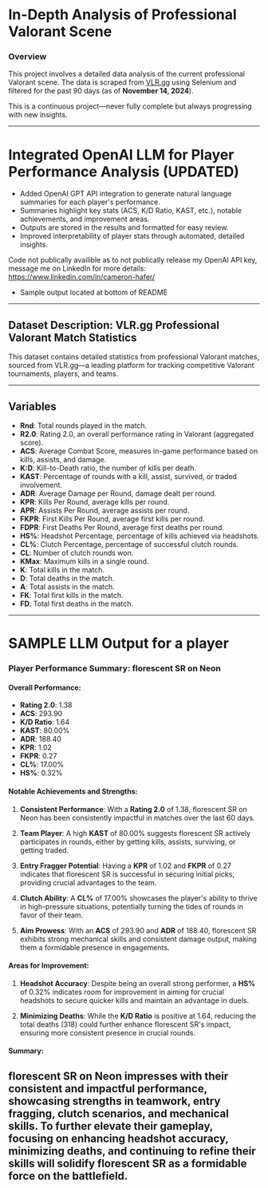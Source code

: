 # In-Depth Analysis of Professional Valorant Scene

### Overview
This project involves a detailed data analysis of the current professional Valorant scene. The data is scraped from [VLR.gg](https://vlr.gg) using Selenium and filtered for the past 90 days (as of **November 14, 2024**).  

This is a continuous project—never fully complete but always progressing with new insights.

---

# Integrated OpenAI LLM for Player Performance Analysis (UPDATED)

- Added OpenAI GPT API integration to generate natural language summaries for each player's performance.
- Summaries highlight key stats (ACS, K/D Ratio, KAST, etc.), notable achievements, and improvement areas.
- Outputs are stored in the results and formatted for easy review.
- Improved interpretability of player stats through automated, detailed insights.

Code not publically availible as to not publically release my OpenAI API key, message me on LinkedIn for more details: https://www.linkedin.com/in/cameron-hafer/
- Sample output located at bottom of README

---

## Dataset Description: VLR.gg Professional Valorant Match Statistics
This dataset contains detailed statistics from professional Valorant matches, sourced from VLR.gg—a leading platform for tracking competitive Valorant tournaments, players, and teams.

---

## Variables

- **Rnd**: Total rounds played in the match.
- **R2.0**: Rating 2.0, an overall performance rating in Valorant (aggregated score).
- **ACS**: Average Combat Score, measures in-game performance based on kills, assists, and damage.
- **K:D**: Kill-to-Death ratio, the number of kills per death.
- **KAST**: Percentage of rounds with a kill, assist, survived, or traded involvement.
- **ADR**: Average Damage per Round, damage dealt per round.
- **KPR**: Kills Per Round, average kills per round.
- **APR**: Assists Per Round, average assists per round.
- **FKPR**: First Kills Per Round, average first kills per round.
- **FDPR**: First Deaths Per Round, average first deaths per round.
- **HS%**: Headshot Percentage, percentage of kills achieved via headshots.
- **CL%**: Clutch Percentage, percentage of successful clutch rounds.
- **CL**: Number of clutch rounds won.
- **KMax**: Maximum kills in a single round.
- **K**: Total kills in the match.
- **D**: Total deaths in the match.
- **A**: Total assists in the match.
- **FK**: Total first kills in the match.
- **FD**: Total first deaths in the match.

---

# SAMPLE LLM Output for a player

### Player Performance Summary: florescent SR on Neon

#### Overall Performance:
- **Rating 2.0**: 1.38
- **ACS**: 293.90
- **K/D Ratio**: 1.64
- **KAST**: 80.00%
- **ADR**: 188.40
- **KPR**: 1.02
- **FKPR**: 0.27
- **CL%**: 17.00%
- **HS%**: 0.32%

#### Notable Achievements and Strengths:
1. **Consistent Performance**: With a **Rating 2.0** of 1.38, florescent SR on Neon has been consistently impactful in matches over the last 60 days.
  
2. **Team Player**: A high **KAST** of 80.00% suggests florescent SR actively participates in rounds, either by getting kills, assists, surviving, or getting traded.

3. **Entry Fragger Potential**: Having a **KPR** of 1.02 and **FKPR** of 0.27 indicates that florescent SR is successful in securing initial picks, providing crucial advantages to the team.

4. **Clutch Ability**: A **CL%** of 17.00% showcases the player's ability to thrive in high-pressure situations, potentially turning the tides of rounds in favor of their team.

5. **Aim Prowess**: With an **ACS** of 293.90 and **ADR** of 188.40, florescent SR exhibits strong mechanical skills and consistent damage output, making them a formidable presence in engagements.

#### Areas for Improvement:
1. **Headshot Accuracy**: Despite being an overall strong performer, a **HS%** of 0.32% indicates room for improvement in aiming for crucial headshots to secure quicker kills and maintain an advantage in duels.

2. **Minimizing Deaths**: While the **K/D Ratio** is positive at 1.64, reducing the total deaths (318) could further enhance florescent SR's impact, ensuring more consistent presence in crucial rounds.

#### Summary:
florescent SR on Neon impresses with their consistent and impactful performance, showcasing strengths in teamwork, entry fragging, clutch scenarios, and mechanical skills. To further elevate their gameplay, focusing on enhancing headshot accuracy, minimizing deaths, and continuing to refine their skills will solidify florescent SR as a formidable force on the battlefield.
---
